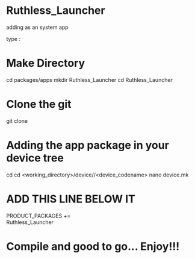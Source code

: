 # Ruthless_Launcher
adding as an system app

type :
# Make Directory
cd packages/apps
mkdir Ruthless_Launcher
cd Ruthless_Launcher

# Clone the git
git clone  

# Adding the app package in your device tree
cd
cd <working_directory>/device/<manufacturer>/<device_codename>
nano device.mk
 
# ADD THIS LINE BELOW IT 

PRODUCT_PACKAGES += \
  Ruthless_Launcher

# Compile and good to go... Enjoy!!!
